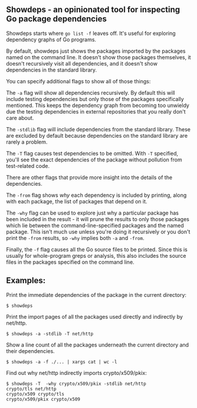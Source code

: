 Showdeps - an opinionated tool for inspecting Go package dependencies
----------------

Showdeps starts where `go list -f` leaves off. It's useful for exploring
dependency graphs of Go programs.

By default, showdeps just shows the packages imported by the packages
named on the command line. It doesn't show those packages themselves,
it doesn't recursively visit all dependencies, and it doesn't show
dependencies in the standard library.

You can specify additional flags to show all of those things:

The `-a` flag will show all dependencies recursively.  By default
this will include testing dependencies but only those of the packages
specifically mentioned.  This keeps the dependency graph from becoming
too unwieldy due the testing dependencies in external repositories that
you really don't care about.

The `-stdlib` flag will include dependencies from the standard
library. These are excluded by default because dependencies on the
standard library are rarely a problem.

The `-T` flag causes test dependencies to be omitted.  With `-T`
specified, you'll see the exact dependencies of the package without
pollution from test-related code.

There are other flags that provide more insight into the details of
the dependencies.

The `-from` flag shows *why* each dependency is included by printing,
along with each package, the list of packages that depend on it.

The `-why` flag can be used to explore just why a particular package has
been included in the result - it will prune the results to only those
packages which lie between the command-line-specified packages and the
named package. This isn't much use unless you're doing it recursively
or you don't print the `-from` results, so `-why` implies both `-a` and
`-from`.

Finally, the `-f` flag causes all the Go source files to be printed.
Since this is usually for whole-program greps or analysis, this also
includes the source files in the packages specified on the command line.


Examples:
--------

Print the immediate dependencies of the package
in the current directory:

	$ showdeps


Print the import pages of all the packages used directly and indirectly by net/http.

	$ showdeps -a -stdlib -T net/http

Show a line count of all the packages underneath
the current directory and their dependencies.

	$ showdeps -a -f ./... | xargs cat | wc -l

Find out why net/http indirectly imports crypto/x509/pkix:

	$ showdeps -T  -why crypto/x509/pkix -stdlib net/http
	crypto/tls net/http
	crypto/x509 crypto/tls
	crypto/x509/pkix crypto/x509
